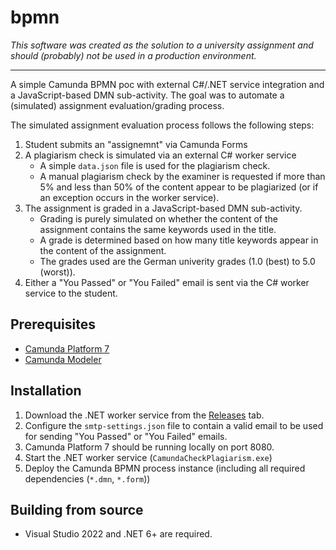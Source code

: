 # bpmn

_This software was created as the solution to a university assignment and should (probably) not be used in a production environment._

---

A simple Camunda BPMN poc with external C#/.NET service integration and a JavaScript-based DMN sub-activity. The goal was to automate a (simulated) assignment evaluation/grading process. 

The simulated assignment evaluation process follows the following steps:

1. Student submits an "assignemnt" via Camunda Forms
2. A plagiarism check is simulated via an external C# worker service
    - A simple `data.json` file is used for the plagiarism check.
    - A manual plagiarism check by the examiner is requested if more than 5% and less than 50% of the content appear to be plagiarized (or if an exception occurs in the worker service).
3. The assignment is graded in a JavaScript-based DMN sub-activity.
    - Grading is purely simulated on whether the content of the assignment contains the same keywords used in the title.
    - A grade is determined based on how many title keywords appear in the content of the assignment.
    - The grades used are the German univerity grades (1.0 (best) to 5.0 (worst)).
4. Either a "You Passed" or "You Failed" email is sent via the C# worker service to the student.

## Prerequisites

- [Camunda Platform 7](https://camunda.com/download/)
- [Camunda Modeler](https://camunda.com/download/modeler/)

## Installation

1. Download the .NET worker service from the [Releases](https://github.com/frederik-hoeft/bpmn/releases) tab.
2. Configure the `smtp-settings.json` file to contain a valid email to be used for sending "You Passed" or "You Failed" emails.
3. Camunda Platform 7 should be running locally on port 8080.
4. Start the .NET worker service (`CamundaCheckPlagiarism.exe`)
5. Deploy the Camunda BPMN process instance (including all required dependencies (`*.dmn`, `*.form`))

## Building from source

- Visual Studio 2022 and .NET 6+ are required.
